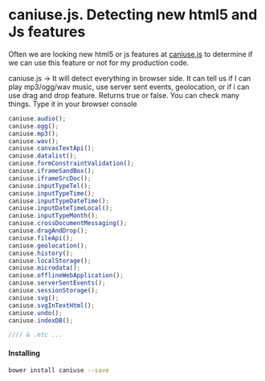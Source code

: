 # caniuse.js. Detecting new html5 and Js features

Often we are looking new html5 or js features at [caniuse.js](http://caniuse.com/) to 
determine if we can use this feature or not for my production code.

caniuse.js -> It will detect everything in browser side. It can tell us if I can 
play mp3/ogg/wav music, use server sent events, geolocation, or if i can use drag and drop feature. 
Returns true or false. You can check many things. Type it in your browser console 
```javascript
caniuse.audio();
caniuse.ogg();
caniuse.mp3();
caniuse.wav();
caniuse.canvasTextApi();
caniuse.datalist();
caniuse.formConstraintValidation();
caniuse.iframeSandBox();
caniuse.iframeSrcDoc();
caniuse.inputTypeTel();
caniuse.inputTypeTime();
caniuse.inputTypeDateTime();
caniuse.inputDateTimeLocal();
caniuse.inputTypeMonth();
caniuse.crossDocumentMessaging();
caniuse.dragAndDrop();
caniuse.fileApi();
caniuse.geolocation();
caniuse.history();
caniuse.localStorage();
caniuse.microdata();
caniuse.offlineWebApplication();
caniuse.serverSentEvents();
caniuse.sessionStorage();
caniuse.svg();
caniuse.svgInTextHtml();
caniuse.undo();
caniuse.indexDB();

//// & .etc ... 
``` 

#### Installing 
```bash
bower install caniuse --save
```




